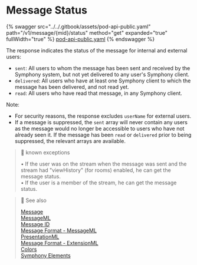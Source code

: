 # Message Status

{% swagger src="../../.gitbook/assets/pod-api-public.yaml" path="/v1/message/{mid}/status" method="get" expanded="true" fullWidth="true" %}
[pod-api-public.yaml](../../.gitbook/assets/pod-api-public.yaml)
{% endswagger %}

The response indicates the status of the message for internal and external users:

* `sent`: All users to whom the message has been sent and received by the Symphony system, but not yet delivered to any user's Symphony client.
* `delivered`: All users who have at least one Symphony client to which the message has been delivered, and not read yet.
* `read`: All users who have read that message, in any Symphony client.

Note:

* For security reasons, the response excludes `userName` for external users.
* If a message is suppressed, the `sent` array will never contain any users as the message would no longer be accessible to users who have not already seen it. If the message has been `read` or `delivered` prior to being suppressed, the relevant arrays are available.

> 📘 known exceptions
>
> • If the user was on the stream when the message was sent and the stream had "viewHistory" (for rooms) enabled, he can get the message status.\
> • If the user is a member of the stream, he can get the message status.

> 📘 See also
>
> [Message](https://docs.developers.symphony.com/building-bots-on-symphony/messages)\
> [MessageML](https://docs.developers.symphony.com/building-bots-on-symphony/messages/overview-of-messageml)\
> [Message ID](https://docs.developers.symphony.com/building-bots-on-symphony/messages/overview-of-messageml#message-identifiers)\
> [Message Format - MessageML](https://docs.developers.symphony.com/building-bots-on-symphony/messages/overview-of-messageml/message-format-messageml)\
> [PresentationML](https://docs.developers.symphony.com/building-bots-on-symphony/messages/overview-of-presentationml)\
> [Message Format - ExtensionML](https://docs.developers.symphony.com/building-extension-applications-on-symphony/overview-of-extension-api/extension-api-services/entity-service/message-format-extensionml)\
> [Colors](https://docs.developers.symphony.com/developer-tools/developer-tools/ui-style-guide/colors)\
> [Symphony Elements](https://docs.developers.symphony.com/building-bots-on-symphony/symphony-elements)
